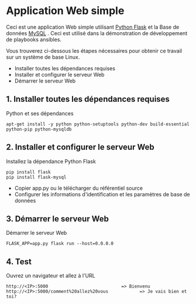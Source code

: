 # Application Web simple

Ceci est une application Web simple utilisant [Python Flask](http://flask.pocoo.org/) et la Base de données [MySQL](https://www.mysql.com/) . 
Ceci est utilisé dans la démonstration de développement de playbooks ansibles.
  
  Vous trouverez ci-dessous les étapes nécessaires pour obtenir ce travail sur un système de base Linux.
  
   - Installer toutes les dépendances requises
   - Installer et configurer le serveur Web
   - Démarrer le serveur Web
   
## 1. Installer toutes les dépendances requises
  
  Python et ses dépendances

    apt-get install -y python python-setuptools python-dev build-essential python-pip python-mysqldb

   
## 2. Installer et configurer le serveur Web

Installez la dépendance Python Flask 

    pip install flask
    pip install flask-mysql

- Copier app.py ou le télécharger du référentiel source
- Configurer les informations d'identification et les paramètres de base de données

## 3. Démarrer le serveur Web

Démarrer le serveur Web

    FLASK_APP=app.py flask run --host=0.0.0.0
    
## 4. Test

Ouvrez un navigateur et allez à l'URL

    http://<IP>:5000                            => Bienvenu
    http://<IP>:5000/comment%20allez%20vous            => Je vais bien et toi?
